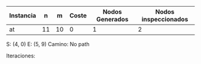 
| Instancia  |   n   |   m   |  Coste  |   Nodos Generados    |  Nodos inspeccionados  |
|------------|-------|-------|---------|----------------------|------------------------|
|     at     |  11   |  10   |    0    |          1           |           2            |

S: (4, 0)
E: (5, 9)
Camino: No path



Iteraciones: 



